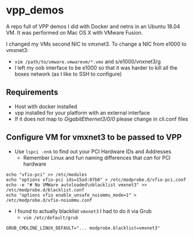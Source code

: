 # vpp_demos
A repo full of VPP demos I did with Docker and netns in an Ubuntu 18.04 VM. It was performed on Mac OS X with VMware Fusion.

I changed my VMs second NIC to vmxnet3. To change a NIC from e1000 to vmxnet3:
- `vim /path/to/vmware.vmwarevm/*.vmx` and s/e1000/vnxnet3/g
- I left my oob interface to be e1000 so that it was harder to kill all the boxes network (as I like to SSH to configure)

## Requirements
- Host with docker installed
- vpp installed for your platform with an external interface
- If it does not map to *GigabitEthernet3/0/0* please change in cli.conf files

## Configure VM for vmxnet3 to be passed to VPP
- Use `lspci -nnk` to find out your PCI Hardware IDs and Addresses
  - Remember Linux and fun naming differences that *can* for PCI hardware

```
echo "vfio-pci" >> /etc/modules
echo "options vfio-pci ids=15ad:07b0" > /etc/modprobe.d/vfio-pci.conf
echo -e "# No VMWare autoloaded\nblacklist vmxnet3" >> /etc/modprobe.d/blacklist.conf
echo "options vfio enable_unsafe_noiommu_mode=1" > /etc/modprobe.d/vfio-noiommu.conf
```

- I found to actually blacklist `vmxnet3` I had to do it via Grub
  - `vim /etc/default/grub`
```
GRUB_CMDLINE_LINUX_DEFAULT="... modprobe.blacklist=vmxnet3"
```
